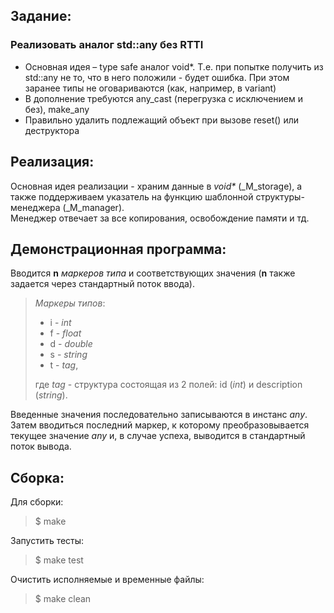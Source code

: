 ## Задание:
### Реализовать аналог std::any без RTTI
- Основная идея – type safe аналог void*. Т.е. при попытке получить из std::any не то, что в него положили - будет ошибка. При этом заранее типы не оговариваются (как, например, в variant)
- В дополнение требуются any_cast (перегрузка с исключением и без), make_any
- Правильно удалить подлежащий объект при вызове reset() или деструктора

## Реализация:
Основная идея реализации - храним данные в _void*_ (_M_storage), а также поддерживаем указатель на функцию шаблонной структуры-менеджера (_M_manager).  
Менеджер отвечает за все копирования, освобождение памяти и тд.  


## Демонстрационная программа:
Вводится **n** _маркеров типа_ и соответствующих значения (**n** также задается через стандартный поток ввода).  
> _Маркеры типов_:  
> - i - _int_
> - f - _float_
> - d - _double_
> - s - _string_
> - t - _tag_,  
> 
> где _tag_ - структура состоящая из 2 полей: id (_int_) и description (_string_).  

Введенные значения последовательно записываются в инстанс _any_.   
Затем вводиться последний маркер, к которому преобразовывается текущее значение _any_ и, в случае успеха, выводится в стандартный поток вывода.

## Сборка:
Для сборки:
> $ make  
  
Запустить тесты:
> $ make test
  
Очистить исполняемые и временные файлы:
> $ make clean